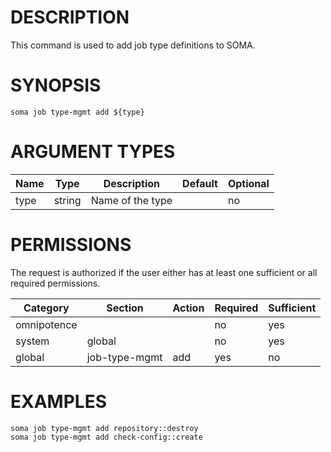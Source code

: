 # DESCRIPTION

This command is used to add job type definitions to SOMA.

# SYNOPSIS

```
soma job type-mgmt add ${type}
```

# ARGUMENT TYPES

Name | Type |     Description   | Default | Optional
 --- |  --- | ----------------- | ------- | --------
type | string | Name of the type | | no

# PERMISSIONS

The request is authorized if the user either has at least one
sufficient or all required permissions.

Category | Section | Action | Required | Sufficient
 ------- | ------- | ------ | -------- | ----------
omnipotence | | | no | yes
system | global | | no | yes
global | job-type-mgmt | add | yes | no

# EXAMPLES

```
soma job type-mgmt add repository::destroy
soma job type-mgmt add check-config::create
```
